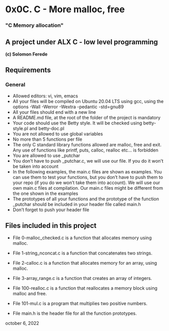 # 0x0C. C - More malloc, free
###   **"C Memory allocation"**
## A project under ALX C - low level programming
**(c) Solomon Ferede**
## Requirements
###   General
- Allowed editors: vi, vim, emacs
- All your files will be compiled on Ubuntu 20.04 LTS using gcc, using the options -Wall -Werror -Wextra -pedantic -std=gnu89
- All your files should end with a new line
- A README.md file, at the root of the folder of the project is mandatory
- Your code should use the Betty style. It will be checked using betty-style.pl and betty-doc.pl
- You are not allowed to use global variables
- No more than 5 functions per file
- The only C standard library functions allowed are malloc, free and exit. Any use of functions like printf, puts, calloc, realloc etc… is forbidden
- You are allowed to use _putchar
- You don’t have to push _putchar.c, we will use our file. If you do it won’t be taken into account
- In the following examples, the main.c files are shown as examples. You can use them to test your functions, but you don’t have to push them to your repo (if you do we won’t take them into account). We will use our own main.c files at compilation. Our main.c files might be different from the one shown in the examples
- The prototypes of all your functions and the prototype of the function _putchar should be included in your header file called main.h
- Don’t forget to push your header file

## Files included in this project

- File 0-malloc_checked.c is a function that allocates memory using malloc.

- File 1-string_nconcat.c is a function that concatenates two strings.

- File 2-calloc.c is a function that allocates memory for an array, using malloc.

- File 3-array_range.c is a function that creates an array of integers.

- File 100-realloc.c is a function that reallocates a memory block using malloc and free.

- File 101-mul.c is a program that multiplies two positive numbers.

- File main.h is the header file for all the function prototypes.

october 6, 2022
